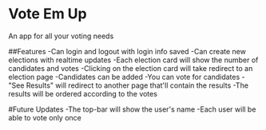 # Vote Em Up
An app for all your voting needs

##Features
-Can login and logout with login info saved
-Can create new elections with realtime updates
-Each election card will show the number of candidates and votes 
-Clicking on the election card will take redirect to an election page
-Candidates can be added
-You can vote for candidates
-"See Results" will redirect to another page that'll contain the results
-The results will be ordered according to the votes

#Future Updates
-The top-bar will show the user's name
-Each user will be able to vote only once
